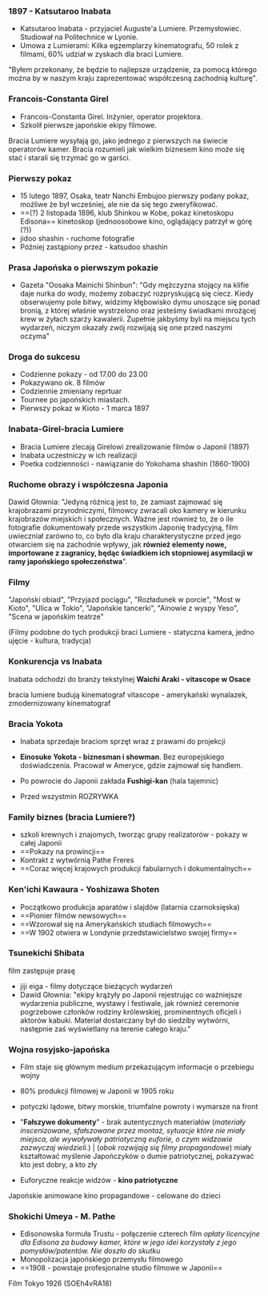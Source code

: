 

### 1897 - Katsutaroo Inabata

- Katsutaroo Inabata - przyjaciel Auguste'a Lumiere. Przemysłowiec. Studiował na Politechnice w Lyonie.
- Umowa z Lumierami: Kilka egzemplarzy kinematografu, 50 rolek z filmami, 60% udział w zyskach dla braci Lumiere.


"Byłem przekonany, że będzie to najlepsze urządzenie, za pomocą którego można by w naszym kraju zaprezentować współczesną zachodnią kulturę". 


### Francois-Constanta Girel

- Francois-Constanta Girel. Inżynier, operator projektora.
- Szkolił pierwsze japońskie ekipy filmowe.

Bracia Lumiere wysyłają go, jako jednego z pierwszych na świecie operatorów kamer. Bracia rozumieli jak wielkim biznesem kino może się stać i starali się trzymać go w garści.


### Pierwszy pokaz

- 15 lutego 1897, Osaka, teatr Nanchi Embujoo
pierwszy podany pokaz, możliwe że był wcześniej, ale nie da się tego zweryfikować.
- ==(?) 2 listopada 1896, klub Shinkou w Kobe, pokaz kinetoskopu Edisona==
kinetoskop (jednoosobowe kino, oglądający patrzył w górę (?))
- jidoo shashin - ruchome fotografie
- Później zastąpiony przez - katsudoo shashin

### Prasa Japońska o pierwszym pokazie

- Gazeta "Oosaka Mainichi Shinbun": "Gdy mężczyzna stojący na klifie daje nurka do wody, możemy zobaczyć rozpryskującą się ciecz. Kiedy obserwujemy pole bitwy, widzimy kłębowisko dymu unoszące się ponad bronią, z której właśnie wystrzelono oraz jesteśmy świadkami mrożącej krew w żyłach szarży kawalerii. Zupełnie jakbyśmy byli na miejscu tych wydarzeń, niczym okazały zwój rozwijają się one przed naszymi oczyma"

### Droga do sukcesu

- Codzienne pokazy - od 17.00 do 23.00
- Pokazywano ok. 8 filmów
- Codziennie zmieniany reprtuar
- Tournee po japońskich miastach.
- Pierwszy pokaz w Kioto - 1 marca 1897

### Inabata-Girel-bracia Lumiere

- Bracia Lumiere zlecają Girelowi zrealizowanie filmów o Japonii (1897)
- Inabata uczestniczy w ich realizacji
- Poetka codzienności - nawiązanie do Yokohama shashin (1860-1900)

### Ruchome obrazy i współczesna Japonia

Dawid Głownia: "Jedyną różnicą jest to, że zamiast zajmować się krajobrazami przyrodniczymi, filmowcy zwracali oko kamery w kierunku krajobrazów miejskich i społecznych. Ważne jest również to, że o ile fotografie dokumentowały przede wszystkim Japonię tradycyjną, film uwieczniał zarówno to, co było dla kraju charakterystyczne przed jego otwarciem się na zachodnie wpływy, jak **również elementy nowe, importowane z zagranicy, będąc świadkiem ich stopniowej asymilacji w ramy japońskiego społeczeństwa**".

### Filmy

"Japoński obiad", "Przyjazd pociągu", "Rozładunek w porcie", "Most w Kioto", "Ulica w Tokio", "Japońskie tancerki", "Ainowie z wyspy Yeso", "Scena w japońskim teatrze"

(Filmy podobne do tych produkcji braci Lumiere - statyczna kamera, jedno ujęcie - kultura, tradycja)


### Konkurencja vs Inabata

Inabata odchodzi do branży tekstylnej
**Waichi Araki - vitascope w Osace**

bracia lumiere budują kinematograf
vitascope - amerykański wynalazek, zmodernizowany kinematograf

### Bracia Yokota

- Inabata sprzedaje braciom sprzęt wraz z prawami do projekcji

- **Einosuke Yokota - biznesman i showman**. Bez europejskiego doświadczenia. Pracował w Ameryce, gdzie zajmował się handlem.
- Po powrocie do Japonii zakłada **Fushigi-kan** (hala tajemnic)
- Przed wszystmin ROZRYWKA


### Family biznes (bracia Lumiere?)

- szkoli krewnych i znajomych, tworząc grupy realizatorów - pokazy w całej Japonii
- ==Pokazy na prowincji==
- Kontrakt z wytwórnią Pathe Freres
- ==Coraz więcej krajowych produkcji fabularnych i dokumentalnych==


### Ken'ichi Kawaura - Yoshizawa Shoten

- Początkowo produkcja aparatów i slajdów (latarnia czarnoksięska)
- ==Pionier filmów newsowych==
- ==Wzorował się na Amerykańskich studiach filmowych==
- ==W 1902 otwiera w Londynie przedstawicielstwo swojej firmy==


### Tsunekichi Shibata
film zastępuje prasę

- jiji eiga - filmy dotyczące bieżących wydarzeń
- Dawid Głownia: "ekipy krążyły po Japonii rejestrując co ważniejsze wydarzenia publiczne, wystawy i festiwale, jak również ceremonie pogrzebowe członków rodziny królewskiej, prominentnych oficjeli i aktorów kabuki. Materiał dostarczany był do siedziby wytwórni, następnie zaś wyświetlany na terenie całego kraju."

### Wojna rosyjsko-japońska

- Film staje się głównym medium przekazującym informacje o przebiegu wojny
- 80% produkcji filmowej w Japonii w 1905 roku
- potyczki lądowe, bitwy morskie, triumfalne powroty i wymarsze na front
- "**Fałszywe dokumenty**" - brak autentycznych materiałów
(*materiały inscenizowane, sfałszowane przez montaż, sytuacje które nie miały miejsca, ale wywoływały patriotyczną euforie, o czym widzowie zazwyczaj wiedzieli.*) | (*obok rozwijają się filmy propagandowe*)
miały kształtować myślenie Japończyków o dumie patriotycznej, pokazywać kto jest dobry, a kto zły

- Euforyczne reakcje widzów - **kino patriotyczne**


Japońskie animowane kino propagandowe - celowane do dzieci


### Shokichi Umeya - M. Pathe

- Edisonowska formuła Trustu - połączenie czterech film
*opłaty licencyjne dla Edisona za budowy kamer, które w jego idei korzystały z jego pomysłów/patentów. Nie doszło do skutku*
- Monopolizacja japońskiego przemysłu filmowego
- ==1908 - powstaje profesjonalne studio filmowe w Japonii==


Film Tokyo 1926 (SOEh4vRA18)


